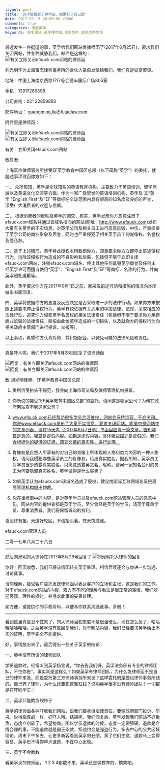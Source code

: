 ```yaml
---
layout: post
title: '英孚给我发了律师函，结果打了自己脸'
date: 2017-09-13 20:00:00 +0800
comments: true
categories: 揭露英孚
keywords: 英孚违法,英孚律师函,英孚恐吓,英孚恐吓学员
---
```

最近发生一件挺逗的事，英孚给我们网站发律师函了(2017年8月25日)，要求我们关闭网站，并各种威胁我们。邮件是这样的：
![有关立即关闭efsuck.com网站的律师函](http://wx2.sinaimg.cn/mw690/81576abcgy1fjiavg0latj20gb0erwgs.jpg)

刘光明作为上海富杰律师事务所的合伙人亲自发信给我们，我们真是受宠若惊。

地址：中国上海南京西路1717号会德丰国际广场805室

手机：13917266398

公司直线：021 22859858

邮件地址： guangming.liu@fujaelaw.com

附件里是律师函：
<!--more-->
![有关立即关闭efsuck.com网站的律师函](http://wx1.sinaimg.cn/mw1024/81576abcgy1fjiaosbn3bj20yh1cq7ca.jpg)
![有关立即关闭efsuck.com网站的律师函](http://wx1.sinaimg.cn/mw690/81576abcgy1fjiaot3bdpj20yh1cqq5c.jpg)

有关：立即关闭efsuck.com网站

敬启者:

上海富杰律师事务所接受EF英孚教育中国区总部（以下简称“英孚”）的委托，就题述事项致函你方如下：

一、	众所周知，英孚是全球知名的英语教育机构，主要致力于英语培训、留学旅游以及英语文化交流等方面。作为一家广受赞誉的英语培训机构，英孚及 其“英孚'“English First”及“EF”等商标在全球范围内具有很高的知名度及良好的声誉，深受广大消费者的欢迎与信赖。

二、	根据消费者的反映及英孚的调查、核实，英孚发现你方恶意注册了 efsuck.com域名并通过该域名指向的网站(网址：http://www.efsuck.com)发布大量有关英孚的不实信息，对英孚公司及相关员工进行恶意诋毁、中伤，严重损害了英孚公司的商业形象及声誉，同时也严重侵犯了相关英孚员工的肖像权、名誉权及隐私权。

二、基于上述情形，英孚特此授权本所致函你方，郑重要求你方立即停止前述侵权行为，消除该侵权行为造成的不良影响和后果，包括但不限于立即关闭efsuck.com网站，注销efsuck.com域名，停止其他任何诋毁英孕商誉及任何未经英孚许可而擅自使用“英孚”、“English First”及“EF”等商标、名称的行为，并向英孚赔礼道歉等。

此外，英孚要求你方在2017年9月1日之前，就采取前述行动和措施的情况向本所做出书面回复。

四、英孚将依据你方的态度及反应决定是否采取进一步的法律行动。如果你方未按照上述要求停止侵权行为，英孚有权依据有关适用的中国法律、法规，采取相应的法律行动，追究你方侵犯英孚名誉权的相关法律责任（包括但不限于要求你方承担商业诋毁的法律责任，赔偿由此给英孚造成的一切损失，以及就你方的侵权行为向相关政府主管部门进行投诉、举报等)。

以上事项，希望你方认真对待，并积极配合，以避免可能的法律风险和责任。

------------------------------------

真是吓人呢，我们于2017年8月28日回复了该律师函

![回复：有关立即关闭efsuck.com网站的律师函](http://wx3.sinaimg.cn/mw690/81576abcgy1fjid9op1f8j20yf1cq120.jpg)
![回复：有关立即关闭efsuck.com网站的律师函](http://wx1.sinaimg.cn/mw690/81576abcgy1fjiblg5z4bj20yf1cqdmr.jpg)

致 刘光明律师、EF英孚教育中国区总部：

1.	贵所信笺抬头不规范，我会向上海市司法局及律师管理机构投诉。

2.	你所说的接受“EF英孚教育中国区总部”的委托，请问这是哪家公司？为何在政府网站查不到这家公司？

3.	www.efsuck.com已经帮助很多学员合理维权，网站会保持运营，不会关闭。你说www.efsuck.com发布了大量不实信息，要求关闭网站。附录中是网站中的文章列表，请在15天内（2017年9月7日前）书面回应每一篇文章，告知哪篇是真的，哪篇是虚假内容。如果是虚假内容，具体哪些描述是虚假的。我们会根据你的提供的证据，调查文章的真实性，进行处理。

4.	肖像权是自然人所享有的对自己的肖像上所体现的人格利益为内容的一种人格权。请问我侵犯哪些英孚员工的肖像权，给出真实姓名。据我所知，英孚员工对学员很少透露真实姓名，只愿意透露英文名、昵称。请问一家知名公司的员工为何要隐藏真实姓名，英孚做得是什么买卖？

5.	如果英孚认为efsuck.com该域名造成了侵权，建议找国际互联网域名系统最高管理机构提出仲裁。

6.	你在律师函中的内容，是对英孚学员以及efsuck.com网站管理人员的恶意中伤。网站内容的提供者都是英孚学员，至少曾经是英孚的学员，请英孚尊重学员、尊重消费者。我们将保留诉讼的权利。

善恶终有报，天道好轮回，不信抬头看，苍天饶过谁。

efsuck.com管理人员

二零一七年八月二十八日 

------------------------------------

然后刘光明刘大律师在2017年8月29号回复了
![刘光明刘大律师的回复](http://wx1.sinaimg.cn/mw690/81576abcgy1fjibsrfuwej20iq0cfq59.jpg)

你好！回函收悉，我们已将该信函转交英孚处理。相信后续还会与你进一步沟通、讨论此事。
 
请你理解，接受客户委托发送律师函以表达客户的立场和主张，这是我们的工作。对于efsuck.com网站的内容，双方有不同的理解与看法是很正常的事情，我们欢迎客观、理性的探讨，并寻求此事的妥善处理。
 
如方便，请提供你的手机号码，以便与你联系沟通此事。多谢！

------------------------------------

看到这里真是忍不住笑了，刘大律师当初态度不是很强硬么，现在怎么怂了，哈哈哈哈哈哈哈。之后英孚没有敢回复我们，对于网站内容，我们已经要求英孚给出不实的证明，英孚完全不能提供。

好，事情放出来了，最后得出一些关于英孚的结论：

一、英孚没有所谓的律师团队

学员退款时，经常听到英孚扬言说，“你去告我们呀，英孚法务部有专业的律师团队，不怕你告”。事实真是这样么？如果英孚有律师团队，为什么发律师函不是自己的律师来发，而是委托第三方律师事务所来发？这样委托的是要给律师事务所钱的，自己养了律师，为什么还要花这冤枉钱？说明英孚根本没有律师团队！一切都是在吓唬学员！

二、英孚只能欺负软柿子

英孚的律师函各种吓唬我们网站，说我们要承担法律责任，要像政府部门投诉、举报。说得像真的一样，好吓人哦。结果呢，我们回复后，英孚发现我们网站不好欺负，态度立刻软了，希望协商。所以学员退款的时候，态度一定要强硬。退款是合情合理的事，不能退款就是霸王条款，扣违约金是强盗行为。多去中心的公共区域理论，周末下午多去，让更多新客看到英孚的丑陋，黄了它们生意，退款马上变得容易。英孚巴不得你早点退款，不在中心出现。

三、英孚不会数数

看英孚发的律师函， 1 2 3 4都数不来，英孚还是做教育的，搞笑吧。



